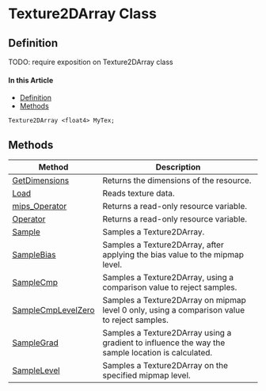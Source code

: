 # Texture2DArray Class

## Definition

TODO: require exposition on Texture2DArray class

#### In this Article

*  [Definition](#definition)
*  [Methods](#methods)

```HLSL
Texture2DArray <float4> MyTex;
```

## Methods

| Method | Description |
| ------ | ----------- |
| [GetDimensions](#Texture2DArray_GetDimensions.md) | Returns the dimensions of the resource. |
| [Load](#Texture2DArray_Load.md) | Reads texture data. |
| [mips_Operator](#Texture2DArray_mips_Operator.md) | Returns a read-only resource variable. |
| [Operator](#Texture2DArray_Operator.md) | Returns a read-only resource variable. |
| [Sample](#Texture2DArray_Sample.md) | Samples a Texture2DArray. |
| [SampleBias](#Texture2DArray_SampleBias.md) | Samples a Texture2DArray, after applying the bias value to the mipmap level. |
| [SampleCmp](#Texture2DArray_SampleCmp.md) | Samples a Texture2DArray, using a comparison value to reject samples. |
| [SampleCmpLevelZero](#Texture2DArray_SampleCmpLevelZero.md) | Samples a Texture2DArray on mipmap level 0 only, using a comparison value to reject samples. |
| [SampleGrad](#Texture2DArray_SampleGrad.md) | Samples a Texture2DArray using a gradient to influence the way the sample location is calculated. |
| [SampleLevel](#Texture2DArray_SampleLevel.md) | Samples a Texture2DArray on the specified mipmap level. |